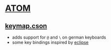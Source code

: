 # [ATOM](https://atom.io)
## [keymap.cson](https://atom.io/docs/latest/advanced/keymaps)
* adds support for `@` and `\` on german keyboards
* some key bindings inspired by [eclipse](https://eclipse.org)
